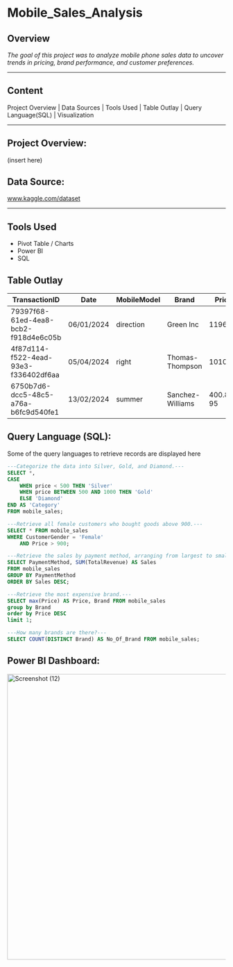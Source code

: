 # Mobile_Sales_Analysis

## Overview
_The goal of this project was to analyze mobile phone sales data to uncover trends in pricing, brand performance, and customer preferences._

---
## Content
Project Overview | Data Sources | Tools Used | Table Outlay | Query Language(SQL) | Visualization

---
## Project Overview:
(insert here)

## Data Source:
www.kaggle.com/dataset

---
## Tools Used
+ Pivot Table / Charts
+ Power BI
+ SQL

## Table Outlay
TransactionID	| Date | MobileModel |	Brand |	Price |	UnitsSold	| TotalRevenue |	CustomerAge |	CustomerGender |	Location	| PaymentMethod
|---|---|----|----|----|----|----|----|---|----|---|
|79397f68-61ed-4ea8-bcb2-f918d4e6c05b	|06/01/2024	|direction	|Green Inc	|1196.95	|85	|28002.8	|32	|Female	|Port Erik	|Online|
|4f87d114-f522-4ead-93e3-f336402df6aa	|05/04/2024	|right	|Thomas-Thompson	|1010.34	|64	|2378.82	|55	|Female	|East |Linda	|Credit Card|
|6750b7d6-dcc5-48c5-a76a-b6fc9d540fe1	|13/02/2024	|summer	|Sanchez-Williams	|400.8	95	|31322.56	|57	|Male	|East |Angelicastad	|Online|

## Query Language (SQL):
Some of the query languages to retrieve records are displayed here
```SQL
---Categorize the data into Silver, Gold, and Diamond.---
SELECT *,
CASE
	WHEN price < 500 THEN 'Silver'
	WHEN price BETWEEN 500 AND 1000 THEN 'Gold'
	ELSE 'Diamond'
END AS 'Category'
FROM mobile_sales;
```
```SQL
---Retrieve all female customers who bought goods above 900.---
SELECT * FROM mobile_sales
WHERE CustomerGender = 'Female'
	AND Price > 900;
```
```SQL
---Retrieve the sales by payment method, arranging from largest to smallest amount.---
SELECT PaymentMethod, SUM(TotalRevenue) AS Sales 
FROM mobile_sales
GROUP BY PaymentMethod
ORDER BY Sales DESC;
```
```SQL
---Retrieve the most expensive brand.---
SELECT max(Price) AS Price, Brand FROM mobile_sales
group by Brand
order by Price DESC
limit 1;
```
```SQL
---How many brands are there?---
SELECT COUNT(DISTINCT Brand) AS No_Of_Brand FROM mobile_sales;
```
## Power BI Dashboard:
<img width="1217" height="658" alt="Screenshot (12)" src="https://github.com/user-attachments/assets/4148b246-468c-4745-aa62-4200ba312a0a" />
